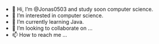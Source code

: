 - 👋 Hi, I’m @Jonas0503 and study soon computer science.
- 👀 I’m interested in computer science.
- 🌱 I’m currently learning Java.
- 💞️ I’m looking to collaborate on ...
- 📫 How to reach me ...

<!---
Jonas0503/Jonas0503 is a ✨ special ✨ repository because its `README.md` (this file) appears on your GitHub profile.
You can click the Preview link to take a look at your changes.
--->
